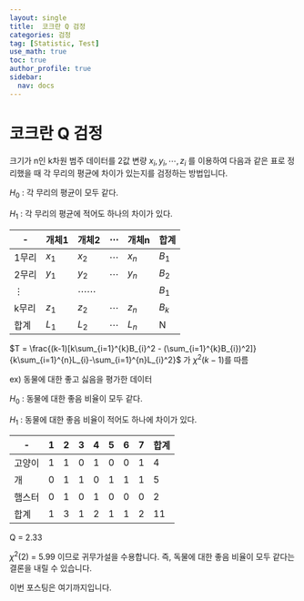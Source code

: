 ```yaml
---
layout: single
title:  코크란 Q 검정
categories: 검정
tag: [Statistic, Test]
use_math: true
toc: true
author_profile: true
sidebar:
  nav: docs
---
```


# 코크란 Q 검정

크기가 n인 k차원 범주 데이터를 2값 변량  $x_{i}, y_{i}, \cdots , z_{i}$ 를 이용하여 다음과 같은 표로 정리했을 때 각 무리의 평균에 차이가 있는지를 검정하는 방법입니다.  

$H_{0}$ : 각 무리의 평균이 모두 같다.

$H_{1}$ : 각 무리의 평균에 적어도 하나의 차이가 있다.

|-|개체1|개체2|$\cdots$|개체n|합계|
|-|-|-|-|-|-|
|1무리|$x_{1}$|$x_{2}$|$\cdots$|$x_{n}$|$B_{1}$|
|2무리|$y_{1}$|$y_{2}$|$\cdots$|$y_{n}$|$B_{2}$|
|$\vdots$||$\cdots\cdots$|||$B_{1}$|
|k무리|$z_{1}$|$z_{2}$|$\cdots$|$z_{n}$|$B_{k}$|
|합계|$L_{1}$|$L_{2}$|$\cdots$|$L_{n}$|N|

$T = \frac{(k-1)[k\sum_{i=1}^{k}B_{i}^2 - (\sum_{i=1}^{k}B_{i})^2]}{k\sum_{i=1}^{n}L_{i}-\sum_{i=1}^{n}L_{i}^2}$
가 $\chi^2(k-1)$를 따름

ex) 동물에 대한 좋고 싫음을 평가한 데이터

$H_{0}$ : 동물에 대한 좋음 비율이 모두 같다.

$H_{1}$ : 동물에 대한 좋음 비율이 적어도 하나에 차이가 있다.

|-|1|2|3|4|5|6|7|합계|
|-|-|-|-|-|-|-|-|-|
|고양이|1|1|0|1|0|0|1|4|
|개|0|1|1|0|1|1|1|5|
|햄스터|0|1|0|1|0|0|0|2|
|합계|1|3|1|2|1|1|2|11|

Q = 2.33

$\chi^2(2)$ = 5.99 이므로 귀무가설을 수용합니다. 즉, 독물에 대한 좋음 비율이 모두 같다는 결론을 내릴 수 있습니다.

이번 포스팅은 여기까지입니다.




